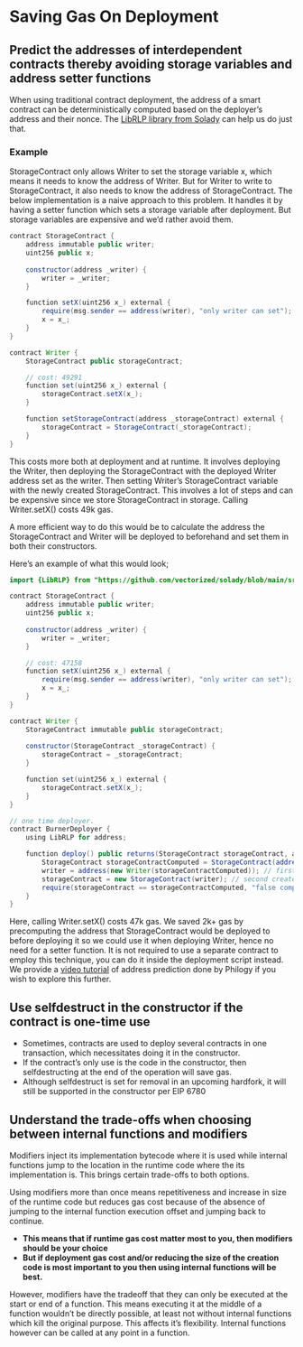 # Saving Gas On Deployment

## Predict the addresses of interdependent contracts thereby avoiding storage variables and address setter functions

When using traditional contract deployment, the address of a smart contract can be deterministically computed based on the deployer’s address and their nonce.
The [LibRLP library from Solady](https://github.com/Vectorized/solady/blob/6c54795ef69838e233020e9ab29f3f6288efdf06/src/utils/LibRLP.sol#L27) can help us do just that.

### Example

StorageContract only allows Writer to set the storage variable x, which means it needs to know the address of Writer. But for Writer to write to StorageContract, it also needs to know the address of StorageContract.
The below implementation is a naive approach to this problem. It handles it by having a setter function which sets a storage variable after deployment. But storage variables are expensive and we’d rather avoid them.

```java
contract StorageContract {
    address immutable public writer;
    uint256 public x;
    
    constructor(address _writer) {
        writer = _writer;
    }

    function setX(uint256 x_) external {
        require(msg.sender == address(writer), "only writer can set");
        x = x_;
    }
}

contract Writer {
    StorageContract public storageContract;

    // cost: 49291
    function set(uint256 x_) external {
        storageContract.setX(x_);
    }

    function setStorageContract(address _storageContract) external {
        storageContract = StorageContract(_storageContract);
    }
}
```
This costs more both at deployment and at runtime. It involves deploying the Writer, then deploying the StorageContract with the deployed Writer address set as the writer. Then setting Writer’s StorageContract variable with the newly created StorageContract. This involves a lot of steps and can be expensive since we store StorageContract in storage. Calling Writer.setX() costs 49k gas.

A more efficient way to do this would be to calculate the address the StorageContract and Writer will be deployed to beforehand and set them in both their constructors.

Here’s an example of what this would look;

```java
import {LibRLP} from "https://github.com/vectorized/solady/blob/main/src/utils/LibRLP.sol";

contract StorageContract {
    address immutable public writer;
    uint256 public x;
    
    constructor(address _writer) {
        writer = _writer;
    }

    // cost: 47158
    function setX(uint256 x_) external {
        require(msg.sender == address(writer), "only writer can set");
        x = x_;
    }
}

contract Writer {
    StorageContract immutable public storageContract;
    
    constructor(StorageContract _storageContract) {
        storageContract = _storageContract;
    }

    function set(uint256 x_) external {
        storageContract.setX(x_);
    }
}

// one time deployer.
contract BurnerDeployer {
    using LibRLP for address;

    function deploy() public returns(StorageContract storageContract, address writer) {
        StorageContract storageContractComputed = StorageContract(address(this).computeAddress(2)); // contracts nonce start at 1 and only increment when it creates a contract
        writer = address(new Writer(storageContractComputed)); // first creation happens here using nonce = 1
        storageContract = new StorageContract(writer); // second create happens here using nonce = 2
        require(storageContract == storageContractComputed, "false compute of create1 address"); // sanity check
    }
}

```

Here, calling Writer.setX() costs 47k gas. We saved 2k+ gas by precomputing the address that StorageContract would be deployed to before deploying it so we could use it when deploying Writer, hence no need for a setter function.
It is not required to use a separate contract to employ this technique, you can do it inside the deployment script instead.
We provide a [video tutorial](https://www.youtube.com/watch?v=eb3qtUc4UE4) of address prediction done by Philogy if you wish to explore this further.


## Use selfdestruct in the constructor if the contract is one-time use

- Sometimes, contracts are used to deploy several contracts in one transaction, which necessitates doing it in the constructor.
- If the contract’s only use is the code in the constructor, then selfdestructing at the end of the operation will save gas.
- Although selfdestruct is set for removal in an upcoming hardfork, it will still be supported in the constructor per EIP 6780

## Understand the trade-offs when choosing between internal functions and modifiers

Modifiers inject its implementation bytecode where it is used while internal functions jump to the location in the runtime code where the its implementation is. This brings certain trade-offs to both options.

Using modifiers more than once means repetitiveness and increase in size of the runtime code but reduces gas cost because of the absence of jumping to the internal function execution offset and jumping back to continue.

- **This means that if runtime gas cost matter most to you, then modifiers should be your choice**
- **But if deployment gas cost and/or reducing the size of the creation code is most important to you then using internal functions will be best.**

However, modifiers have the tradeoff that they can only be executed at the start or end of a function. This means executing it at the middle of a function wouldn’t be directly possible, at least not without internal functions which kill the original purpose. This affects it’s flexibility. Internal functions however can be called at any point in a function.